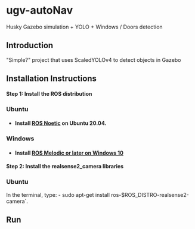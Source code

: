 # ugv-autoNav
Husky Gazebo simulation + YOLO + Windows / Doors detection


## Introduction
"Simple?" project that uses ScaledYOLOv4 to detect objects in Gazebo


## Installation Instructions
  #### Step 1: Install the ROS distribution
   ### Ubuntu
   - #### Install [ROS Noetic](http://wiki.ros.org/noetic/Installation/Ubuntu) on Ubuntu 20.04.

   ### Windows
   - #### Install [ROS Melodic or later on Windows 10](https://wiki.ros.org/Installation/Windows)

  #### Step 2: Install the realsense2_camera libraries
   ### Ubuntu
   In the terminal, type:
    - sudo apt-get install ros-$ROS_DISTRO-realsense2-camera`.

## Run

